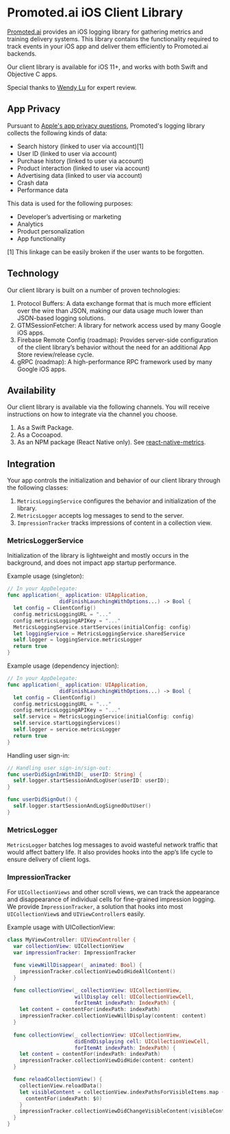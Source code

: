 # Promoted.ai iOS Client Library
[Promoted.ai](http://promoted.ai) provides an iOS logging library for gathering metrics and training delivery systems. This library contains the functionality required to track events in your iOS app and deliver them efficiently to Promoted.ai backends.

Our client library is available for iOS 11+, and works with both Swift and Objective C apps.

Special thanks to [Wendy Lu](https://www.linkedin.com/in/wendyluwho/) for expert review.

## App Privacy

Pursuant to [Apple's app privacy questions](https://developer.apple.com/app-store/app-privacy-details/), Promoted's logging library collects the following kinds of data:

- Search history (linked to user via account)[1]
- User ID (linked to user via account)
- Purchase history (linked to user via account)
- Product interaction (linked to user via account)
- Advertising data (linked to user via account)
- Crash data
- Performance data

This data is used for the following purposes:

- Developer’s advertising or marketing
- Analytics
- Product personalization
- App functionality

[1] This linkage can be easily broken if the user wants to be forgotten.

## Technology
Our client library is built on a number of proven technologies:

1. Protocol Buffers: A data exchange format that is much more efficient over the wire than JSON, making our data usage much lower than JSON-based logging solutions.
1. GTMSessionFetcher: A library for network access used by many Google iOS apps.
1. Firebase Remote Config (roadmap): Provides server-side configuration of the client library’s behavior without the need for an additional App Store review/release cycle.
1. gRPC (roadmap): A high-performance RPC framework used by many Google iOS apps.

## Availability
Our client library is available via the following channels. You will receive instructions on how to integrate via the channel you choose.

1. As a Swift Package.
1. As a Cocoapod.
1. As an NPM package (React Native only). See [react-native-metrics](https://github.com/promotedai/react-native-metrics).

## Integration
Your app controls the initialization and behavior of our client library through the following classes:

1. `MetricsLoggingService` configures the behavior and initialization of the library. 
1. `MetricsLogger` accepts log messages to send to the server. 
1. `ImpressionTracker` tracks impressions of content in a collection view.

### MetricsLoggerService
Initialization of the library is lightweight and mostly occurs in the background, and does not impact app startup performance.

Example usage (singleton):
```swift
// In your AppDelegate:
func application(_ application: UIApplication,
                 didFinishLaunchingWithOptions...) -> Bool {
  let config = ClientConfig()
  config.metricsLoggingURL = "..."
  config.metricsLoggingAPIKey = "..."
  MetricsLoggingService.startServices(initialConfig: config)
  let loggingService = MetricsLoggingService.sharedService
  self.logger = loggingService.metricsLogger
  return true
}
```

Example usage (dependency injection):
```swift
// In your AppDelegate:
func application(_ application: UIApplication,
                 didFinishLaunchingWithOptions...) -> Bool {
  let config = ClientConfig()
  config.metricsLoggingURL = "..."
  config.metricsLoggingAPIKey = "..."
  self.service = MetricsLoggingService(initialConfig: config)
  self.service.startLoggingServices()
  self.logger = service.metricsLogger
  return true
}
```

Handling user sign-in:
```swift
// Handling user sign-in/sign-out:
func userDidSignInWithID(_ userID: String) {
  self.logger.startSessionAndLogUser(userID: userID);
}

func userDidSignOut() {
  self.logger.startSessionAndLogSignedOutUser()
}
```

### MetricsLogger
`MetricsLogger` batches log messages to avoid wasteful network traffic that would affect battery life. It also provides hooks into the app’s life cycle to ensure delivery of client logs.

### ImpressionTracker
For `UICollectionViews` and other scroll views, we can track the appearance and disappearance of individual cells for fine-grained impression logging. We provide `ImpressionTracker`, a solution that hooks into most `UICollectionView`s and `UIViewController`s easily.

Example usage with UICollectionView:
```swift
class MyViewController: UIViewController {
  var collectionView: UICollectionView
  var impressionTracker: ImpressionTracker

  func viewWillDisappear(_ animated: Bool) {
    impressionTracker.collectionViewDidHideAllContent()
  }

  func collectionView(_ collectionView: UICollectionView,
                      willDisplay cell: UICollectionViewCell,
                      forItemAt indexPath: IndexPath) {
    let content = contentFor(indexPath: indexPath)
    impressionTracker.collectionViewWillDisplay(content: content)
  }
   
  func collectionView(_ collectionView: UICollectionView,
                      didEndDisplaying cell: UICollectionViewCell,
                      forItemAt indexPath: IndexPath) {
    let content = contentFor(indexPath: indexPath)
    impressionTracker.collectionViewDidHide(content: content)
  }

  func reloadCollectionView() {
    collectionView.reloadData()
    let visibleContent = collectionView.indexPathsForVisibleItems.map {
      contentFor(indexPath: $0)
    }
    impressionTracker.collectionViewDidChangeVisibleContent(visibleContent)
  }
}
```
